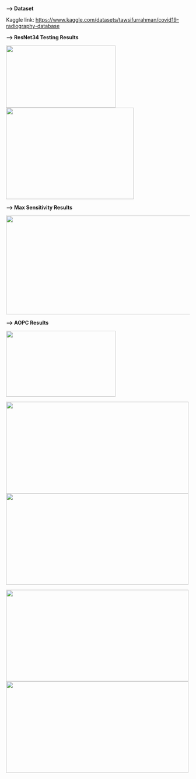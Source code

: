 **--> Dataset**

Kaggle link: https://www.kaggle.com/datasets/tawsifurrahman/covid19-radiography-database

**--> ResNet34 Testing Results**

<p float="left">
     <img src="https://user-images.githubusercontent.com/55101427/216668907-4a064f8f-f928-429b-a90c-137aac450513.png" height="170" width="300" />
     <img src="https://user-images.githubusercontent.com/55101427/216669061-4cfceabe-6e69-4436-89d6-20f4add61671.png" height="250" width="350" />
   </p>

**--> Max Sensitivity Results**
<p float="left">
     <img src="https://user-images.githubusercontent.com/55101427/216670559-ed723513-0f6c-409a-a8ce-90b649feab6a.png" height="270" width="600" />
   </p>

**--> AOPC Results**
<p float="left">
     <img src="https://user-images.githubusercontent.com/55101427/216671018-082f2e0e-c689-4052-b0dd-922e6161aff8.png" height="180" width="300" />
   </p>
   
<p float="left">
     <img src="https://user-images.githubusercontent.com/55101427/216671949-ea81d1c7-db25-4e74-a4c9-392d58684e9d.png" height="250" width="500" />
     <img src="https://user-images.githubusercontent.com/55101427/216671503-40d2644b-bff2-4d67-aa71-b3a088b0af6d.png" height="250" width="500" />
   </p>
   
<p float="left">
   <img src="https://user-images.githubusercontent.com/55101427/216672311-efaaafcd-3d66-477c-abf2-60daac8adc71.png" height="250" width="500" />
   <img src="https://user-images.githubusercontent.com/55101427/216672591-34bcfc7f-71a9-4abb-ba16-d53710eeb6ee.png" height="250" width="500" />
 </p>
